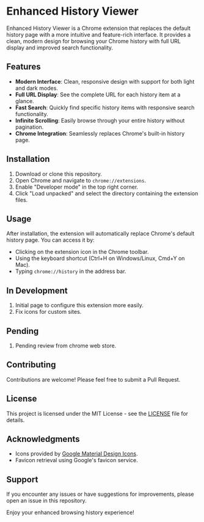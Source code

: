 # Enhanced History Viewer

Enhanced History Viewer is a Chrome extension that replaces the default history page with a more intuitive and feature-rich interface. It provides a clean, modern design for browsing your Chrome history with full URL display and improved search functionality.

## Features

- **Modern Interface**: Clean, responsive design with support for both light and dark modes.
- **Full URL Display**: See the complete URL for each history item at a glance.
- **Fast Search**: Quickly find specific history items with responsive search functionality.
- **Infinite Scrolling**: Easily browse through your entire history without pagination.
- **Chrome Integration**: Seamlessly replaces Chrome's built-in history page.

## Installation

1. Download or clone this repository.
2. Open Chrome and navigate to `chrome://extensions`.
3. Enable "Developer mode" in the top right corner.
4. Click "Load unpacked" and select the directory containing the extension files.

## Usage

After installation, the extension will automatically replace Chrome's default history page. You can access it by:

- Clicking on the extension icon in the Chrome toolbar.
- Using the keyboard shortcut (Ctrl+H on Windows/Linux, Cmd+Y on Mac).
- Typing `chrome://history` in the address bar.

## In Development

1. Initial page to configure this extension more easily.
2. Fix icons for custom sites.

## Pending
1. Pending review from chrome web store.

## Contributing

Contributions are welcome! Please feel free to submit a Pull Request.

## License

This project is licensed under the MIT License - see the [LICENSE](LICENSE) file for details.

## Acknowledgments

- Icons provided by [Google Material Design Icons](https://material.io/resources/icons/).
- Favicon retrieval using Google's favicon service.

## Support

If you encounter any issues or have suggestions for improvements, please open an issue in this repository.

Enjoy your enhanced browsing history experience!

